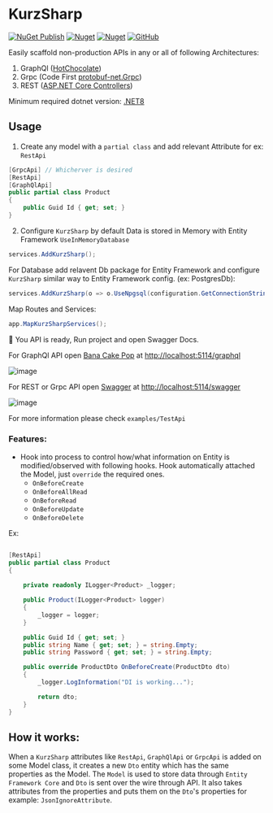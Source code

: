 # KurzSharp

[![NuGet Publish](https://github.com/ahmad2smile/KurzSharp/actions/workflows/publish.yml/badge.svg??event=push)](https://github.com/ahmad2smile/KurzSharp/actions/workflows/publish.yml)
[![Nuget](https://img.shields.io/nuget/v/KurzSharp)](https://www.nuget.org/packages/KurzSharp/)
[![Nuget](https://img.shields.io/nuget/dt/KurzSharp)](https://www.nuget.org/stats/packages/KurzSharp?groupby=Version)
[![GitHub](https://img.shields.io/github/license/ahmad2smile/KurzSharp)](LICENSE)

Easily scaffold non-production APIs in any or all of following Architectures:

1. GraphQl ([HotChocolate](https://github.com/ChilliCream/graphql-platform))
2. Grpc (Code First [protobuf-net.Grpc](https://github.com/protobuf-net/protobuf-net.Grpc))
3. REST ([ASP.NET Core Controllers](https://learn.microsoft.com/en-us/aspnet/core/web-api))

Minimum required dotnet version: [.NET8](https://dotnet.microsoft.com/en-us/download/dotnet/8.0)

## Usage

1. Create any model with a `partial class` and add relevant Attribute for ex: `RestApi`

```csharp
[GrpcApi] // Whicherver is desired
[RestApi]
[GraphQlApi]
public partial class Product
{
    public Guid Id { get; set; }
}
```

2. Configure `KurzSharp` by default Data is stored in Memory with Entity Framework `UseInMemoryDatabase`

```csharp
services.AddKurzSharp();
```

For Database add relavent Db package for Entity Framework and configure `KurzSharp` similar way to Entity Framework
config. (ex: PostgresDb):

```csharp
services.AddKurzSharp(o => o.UseNpgsql(configuration.GetConnectionString("ProductsDb")));
```

Map Routes and Services:

```csharp
app.MapKurzSharpServices();
```

🎉 You API is ready, Run project and open Swagger Docs.

For GraphQl API open [Bana Cake Pop](https://chillicream.com/docs/bananacakepop)
at [http://localhost:5114/graphql](http://localhost:5114/graphql)

![image](https://github.com/user-attachments/assets/6307e50f-da44-4ad0-aa5c-6976549afc39)

For REST or Grpc API open [Swagger](https://swagger.io/)
at [http://localhost:5114/swagger](http://localhost:5114/swagger)

![image](https://github.com/ahmad2smile/KurzSharp/assets/6108922/221cc0a3-1673-4251-818b-3d9a0e856567)

For more information please check `examples/TestApi`

### Features:

- Hook into process to control how/what information on Entity is modified/observed with following hooks. Hook
  automatically attached the Model, just `override` the required ones.
    - `OnBeforeCreate`
    - `OnBeforeAllRead`
    - `OnBeforeRead`
    - `OnBeforeUpdate`
    - `OnBeforeDelete`

Ex:

```csharp

[RestApi]
public partial class Product
{
    
    private readonly ILogger<Product> _logger;

    public Product(ILogger<Product> logger)
    {
        _logger = logger;
    }

    public Guid Id { get; set; }
    public string Name { get; set; } = string.Empty;
    public string Password { get; set; } = string.Empty;

    public override ProductDto OnBeforeCreate(ProductDto dto)
    {
        _logger.LogInformation("DI is working...");

        return dto;
    }
}
```

## How it works:

When a `KurzSharp` attributes like `RestApi`, `GraphQlApi` or `GrpcApi` is added on some Model class, it creates a new
`Dto` entity which has the same properties as the Model. The `Model` is used to store data through
`Entity Framework Core` and `Dto` is sent over the wire through API. It also takes attributes from the properties and
puts them on the `Dto`'s properties for example: `JsonIgnoreAttribute`.